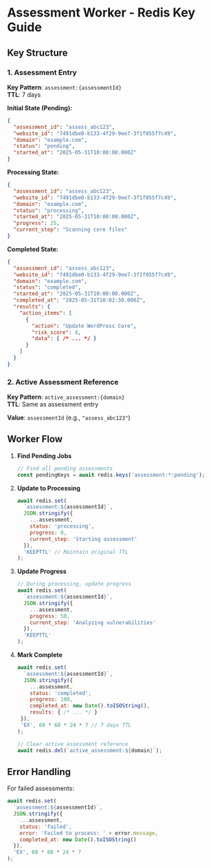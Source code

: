 # Assessment Worker - Redis Key Guide

## Key Structure

### 1. Assessment Entry
**Key Pattern**: `assessment:{assessmentId}`  
**TTL**: 7 days

**Initial State (Pending):**
```json
{
  "assessment_id": "assess_abc123",
  "website_id": "7491dbe0-b133-4f29-9ee7-3f1f055f7c49",
  "domain": "example.com",
  "status": "pending",
  "started_at": "2025-05-31T10:00:00.000Z"
}
```

**Processing State:**
```json
{
  "assessment_id": "assess_abc123",
  "website_id": "7491dbe0-b133-4f29-9ee7-3f1f055f7c49",
  "domain": "example.com",
  "status": "processing",
  "started_at": "2025-05-31T10:00:00.000Z",
  "progress": 25,
  "current_step": "Scanning core files"
}
```

**Completed State:**
```json
{
  "assessment_id": "assess_abc123",
  "website_id": "7491dbe0-b133-4f29-9ee7-3f1f055f7c49",
  "domain": "example.com",
  "status": "completed",
  "started_at": "2025-05-31T10:00:00.000Z",
  "completed_at": "2025-05-31T10:02:30.000Z",
  "results": {
    "action_items": [
      {
        "action": "Update WordPress Core",
        "risk_score": 8,
        "data": { /* ... */ }
      }
    ]
  }
}
```

### 2. Active Assessment Reference
**Key Pattern**: `active_assessment:{domain}`  
**TTL**: Same as assessment entry

**Value**: `assessmentId` (e.g., `"assess_abc123"`)

## Worker Flow

1. **Find Pending Jobs**
   ```javascript
   // Find all pending assessments
   const pendingKeys = await redis.keys('assessment:*:pending');
   ```

2. **Update to Processing**
   ```javascript
   await redis.set(
     `assessment:${assessmentId}`, 
     JSON.stringify({
       ...assessment,
       status: 'processing',
       progress: 0,
       current_step: 'Starting assessment'
     }),
     'KEEPTTL' // Maintain original TTL
   );
   ```

3. **Update Progress**
   ```javascript
   // During processing, update progress
   await redis.set(
     `assessment:${assessmentId}`,
     JSON.stringify({
       ...assessment,
       progress: 50,
       current_step: 'Analyzing vulnerabilities'
     }),
     'KEEPTTL'
   );
   ```

4. **Mark Complete**
   ```javascript
   await redis.set(
     `assessment:${assessmentId}`,
     JSON.stringify({
       ...assessment,
       status: 'completed',
       progress: 100,
       completed_at: new Date().toISOString(),
       results: { /* ... */ }
    }),
    'EX', 60 * 60 * 24 * 7 // 7 days TTL
   );
   
   // Clear active assessment reference
   await redis.del(`active_assessment:${domain}`);
   ```

## Error Handling

For failed assessments:
```javascript
await redis.set(
  `assessment:${assessmentId}`,
  JSON.stringify({
    ...assessment,
    status: 'failed',
    error: 'Failed to process: ' + error.message,
    completed_at: new Date().toISOString()
  }),
  'EX', 60 * 60 * 24 * 7
);
```